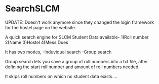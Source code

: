 # SearchSLCM

UPDATE: Doesn't work anymore since they changed the login framework for the hostel page on the website.

A quick search engine for SLCM
Student Data available-
1)Roll number
2)Name
3)Hostel
4)Mess Dues

It has two modes, 
-Induvidual search 
-Group search

Group search lets you save a group of roll numbers into a txt file, after defining the start roll number and amount of roll numbers needed.

It skips roll numbers on which no student data exists....

